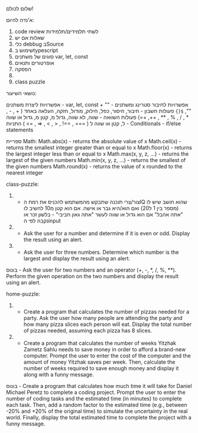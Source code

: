 שלום לכולם!

א'נדה להיום:
1. code review לשתי תלמידים/תלמידות
2. שאלות אם יש
3. כלי debbug בSource
4. שימוש בtypescript
5. סוגים של משתנים var, let, const 
6. אופרטורים ותנאים
7. הפסקה
8. 
5. class puzzle

נושאי השיעור:

אפשרויות ליצרת משתנים - var, let, const
אפשרויות לחיבור סטרינג ומשתנים - "" + "", `${}`
פעולות חשבון - חיבור, חיסור, כפל, חילוק, מודול, חזקה, העלאה באחד ( + , - , * , / , % , ** , ++, +=)
פעולות השוואה -  שווה, לא שווה, גדול מ, קטן מ, גדול או שווה ל, קטן או שווה ל ( === , ==! , < , > , =< , => )
התניות - Conditionals - if/else statements

ספריית Math:
Math.abs(x) - returns the absolute value of x
Math.ceil(x) - returns the smallest integer greater than or equal to x
Math.floor(x) - returns the largest integer less than or equal to x
Math.max(x, y, z, ...) - returns the largest of the given numbers
Math.min(x, y, z, ...) - returns the smallest of the given numbers
Math.round(x) - returns the value of x rounded to the nearest integer


class-puzzle:

1. - צור/צרי תוכנה שתבקש מהמשתמש להכניס את רמת הIQ שהוא חושב שיש לו (מספר בין 1 ל20) ואם הוא/היא גבר או אישה. אם הוא קטן מ10 להשיב לו "אתה אהבל" אם הוא גדול או שווה לעשר "אתה גאון חביבי" - בלשון זכר או נקבה לפי הinput

2. - Ask the user for a number and determine if it is even or odd. Display the result using an alert.

3. - Ask the user for three numbers. Determine which number is the largest and display the result using an alert.

בונוס - Ask the user for two numbers and an operator (+, -, *, /, %, **). Perform the given operation on the two numbers and display the result using an alert.


home-puzzle:

1. - Create a program that calculates the number of pizzas needed for a party. Ask the user how many people are attending the party and how many pizza slices each person will eat. Display the total number of pizzas needed, assuming each pizza has 8 slices.

2. - Create a program that calculates the number of weeks Yitzhak Zametz Sahlu needs to save money in order to afford a brand-new computer. Prompt the user to enter the cost of the computer and the amount of money Yitzhak saves per week. Then, calculate the number of weeks required to save enough money and display it along with a funny message.

בונוס - Create a program that calculates how much time it will take for Daniel Michael Peretz to complete a coding project. Prompt the user to enter the number of coding tasks and the estimated time (in minutes) to complete each task. Then, add a random factor to the estimated time (e.g., between -20% and +20% of the original time) to simulate the uncertainty in the real world. Finally, display the total estimated time to complete the project with a funny message.